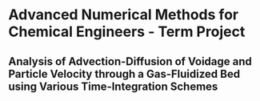 # Advanced Numerical Methods for Chemical Engineers - Term Project 
## Analysis of Advection-Diffusion of Voidage and Particle Velocity through a Gas-Fluidized Bed using Various Time-Integration Schemes
